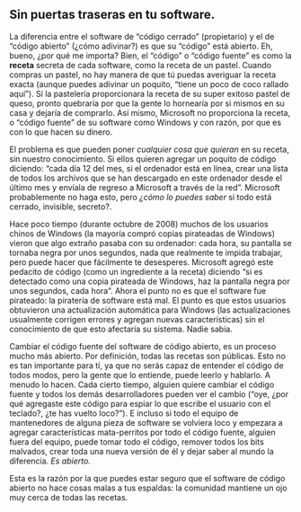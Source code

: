 <?php require("../../entete.php"); ?> <?php require("../../base.php"); ?> <?php require("../../fonctions.php"); ?>

<div id="corps">

<h2>Sin puertas traseras en tu software.</h2>

La diferencia entre el software de “código cerrado” (propietario) y el de “código abierto” (¿cómo adivinar?) es que su “código” está abierto. Eh, bueno, ¿por qué me importa? Bien, el “código” o “código fuente” es como la <b>receta</b> secreta de cada software, como la receta de un pastel. Cuando compras un pastel, no hay manera de que tú puedas averiguar la receta exacta (aunque puedes adivinar un poquito, “tiene un poco de coco rallado aquí”). Sí la pastelería proporcionara la receta de su super exitoso pastel de queso, pronto quebraría por que la gente lo hornearía por si mismos en su casa y dejaría de comprarlo. Así mismo, Microsoft no proporciona la receta, o “código fuente” de su software como Windows y con razón, por que es con lo que hacen su dinero.

El problema es que pueden poner <i>cualquier cosa que quieran</i> en su receta, sin nuestro conocimiento. Si ellos quieren agregar un poquito de código diciendo: “cada día 12 del mes, si el ordenador está en línea, crear una lista de todos los archivos que se han descargado en este ordenador desde el último mes y envíala de regreso a Microsoft a través de la red”. Microsoft probablemente no haga esto, pero <i>¿cómo lo puedes saber</i> si todo está cerrado, invisible, secreto?.

Hace poco tiempo (durante octubre de 2008) muchos de los usuarios chinos de Windows (la mayoría compró copias pirateadas de Windows) vieron que algo extraño pasaba con su ordenador: cada hora, su pantalla se tornaba negra por unos segundos, nada que realmente te impida trabajar, pero puede hacer que fácilmente te desesperes. Microsoft agregó este pedacito de código (como un ingrediente a la receta) diciendo “si es detectado como una copia pirateada de Windows, haz la pantalla negra por unos segundos, cada hora”. Ahora el punto no es que el software fue pirateado: la piratería de software está
mal. El punto es que estos usuarios obtuvieron una actualización automática para Windows (las actualizaciones usualmente corrigen errores y agregan nuevas características) sin el conocimiento de que esto afectaría su sistema. Nadie sabia.

Cambiar el código fuente del software de código abierto, es un proceso mucho más abierto. Por definición, todas las recetas son públicas. Esto no es tan importante para tí, ya que no serás capaz de entender el código de todos modos, pero la gente que lo entiende, puede leerlo y hablarlo. A menudo lo hacen. Cada cierto tiempo, alguien quiere cambiar el código fuente y todos los demás desarrolladores pueden ver el cambio (“oye, ¿por qué agregaste este código para espiar lo que escribe el usuario con el teclado?, ¿te has vuelto loco?”). E incluso si todo el equipo de mantenedores de alguna pieza de software se volviera loco y empezara a agregar características mata-perritos por todo el código fuente, alguien fuera del equipo, puede tomar todo el código, remover todos los bits malvados, crear toda una nueva versión de él y dejar saber al mundo la diferencia. <i>Es abierto.</i>

Esta es la razón por la que puedes estar seguro que el software de código abierto no hace cosas malas a tus espaldas: la comunidad mantiene un ojo muy cerca de todas las recetas.

</div>


